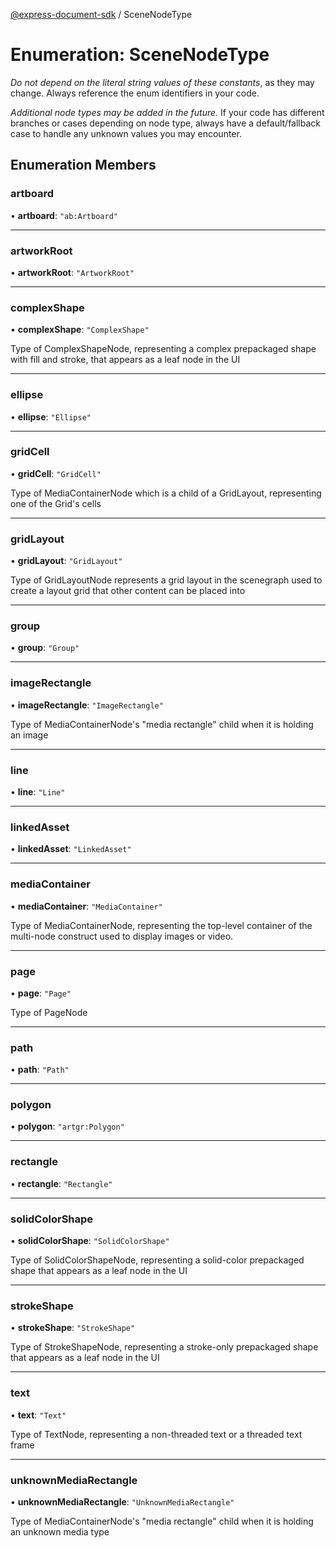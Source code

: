 [@express-document-sdk](../overview.md) / SceneNodeType
# Enumeration: SceneNodeType

<InlineAlert slots="text" variant="warning"/>

*Do not depend on the literal string values of these constants*, as they may change. Always reference the enum identifiers in your code.

<InlineAlert slots="text" variant="warning"/>

*Additional node types may be added in the future.* If your code has different branches or cases depending on node type,
always have a default/fallback case to handle any unknown values you may encounter.

## Enumeration Members

### artboard

• **artboard**: `"ab:Artboard"`

---

### artworkRoot

• **artworkRoot**: `"ArtworkRoot"`

---

### complexShape

• **complexShape**: `"ComplexShape"`

Type of ComplexShapeNode, representing a complex prepackaged shape with fill and stroke, that appears as a leaf node in the UI

---

### ellipse

• **ellipse**: `"Ellipse"`

---

### gridCell

• **gridCell**: `"GridCell"`

Type of MediaContainerNode which is a child of a GridLayout, representing one of the Grid's cells

---

### gridLayout

• **gridLayout**: `"GridLayout"`

Type of GridLayoutNode represents a grid layout in the scenegraph used to create a layout grid that other content can be placed into

---

### group

• **group**: `"Group"`

---

### imageRectangle

• **imageRectangle**: `"ImageRectangle"`

Type of MediaContainerNode's "media rectangle" child when it is holding an image

---

### line

• **line**: `"Line"`

---

### linkedAsset

• **linkedAsset**: `"LinkedAsset"`

---

### mediaContainer

• **mediaContainer**: `"MediaContainer"`

Type of MediaContainerNode, representing the top-level container of the multi-node construct used to display images or video.

---

### page

• **page**: `"Page"`

Type of PageNode

---

### path

• **path**: `"Path"`

---

### polygon

• **polygon**: `"artgr:Polygon"`

---

### rectangle

• **rectangle**: `"Rectangle"`

---

### solidColorShape

• **solidColorShape**: `"SolidColorShape"`

Type of SolidColorShapeNode, representing a solid-color prepackaged shape that appears as a leaf node in the UI

---

### strokeShape

• **strokeShape**: `"StrokeShape"`

Type of StrokeShapeNode, representing a stroke-only prepackaged shape that appears as a leaf node in the UI

---

### text

• **text**: `"Text"`

Type of TextNode, representing a non-threaded text or a threaded text frame

---

### unknownMediaRectangle

• **unknownMediaRectangle**: `"UnknownMediaRectangle"`

Type of MediaContainerNode's "media rectangle" child when it is holding an unknown media type
